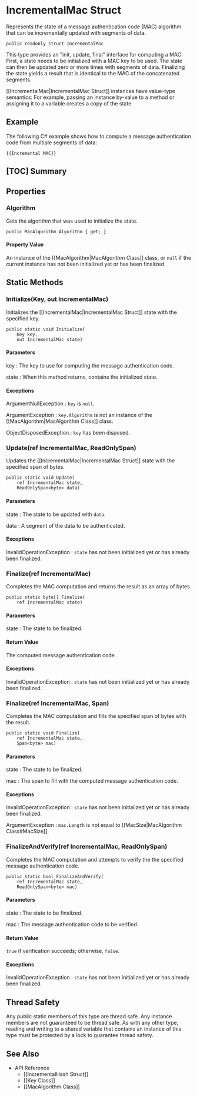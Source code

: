 # IncrementalMac Struct

Represents the state of a message authentication code (MAC) algorithm that can
be incrementally updated with segments of data.

    public readonly struct IncrementalMac

This type provides an "init, update, final" interface for computing a MAC:
First, a state needs to be initialized with a MAC key to be used. The state can
then be updated zero or more times with segments of data. Finalizing the state
yields a result that is identical to the MAC of the concatenated segments.

[[IncrementalMac|IncrementalMac Struct]] instances have value-type semantics:
For example, passing an instance by-value to a method or assigning it to a
variable creates a copy of the state.


## Example

The following C# example shows how to compute a message authentication code from
multiple segments of data:

    {{Incremental MAC}}


## [TOC] Summary


## Properties


### Algorithm

Gets the algorithm that was used to initialize the state.

    public MacAlgorithm Algorithm { get; }

#### Property Value

An instance of the [[MacAlgorithm|MacAlgorithm Class]] class, or `null` if the
current instance has not been initialized yet or has been finalized.


## Static Methods


### Initialize(Key, out IncrementalMac)

Initializes the [[IncrementalMac|IncrementalMac Struct]] state with the
specified key.

    public static void Initialize(
        Key key,
        out IncrementalMac state)

#### Parameters

key
: The key to use for computing the message authentication code.

state
: When this method returns, contains the initialized state.

#### Exceptions

ArgumentNullException
: `key` is `null`.

ArgumentException
: `key.Algorithm` is not an instance of the [[MacAlgorithm|MacAlgorithm Class]]
    class.

ObjectDisposedException
: `key` has been disposed.


### Update(ref IncrementalMac, ReadOnlySpan<byte>)

Updates the [[IncrementalMac|IncrementalMac Struct]] state with the specified
span of bytes.

    public static void Update(
        ref IncrementalMac state,
        ReadOnlySpan<byte> data)

#### Parameters

state
: The state to be updated with `data`.

data
: A segment of the data to be authenticated.

#### Exceptions

InvalidOperationException
: `state` has not been initialized yet or has already been finalized.


### Finalize(ref IncrementalMac)

Completes the MAC computation and returns the result as an array of bytes.

    public static byte[] Finalize(
        ref IncrementalMac state)

#### Parameters

state
: The state to be finalized.

#### Return Value

The computed message authentication code.

#### Exceptions

InvalidOperationException
: `state` has not been initialized yet or has already been finalized.


### Finalize(ref IncrementalMac, Span<byte>)

Completes the MAC computation and fills the specified span of bytes with the
result.

    public static void Finalize(
        ref IncrementalMac state,
        Span<byte> mac)

#### Parameters

state
: The state to be finalized.

mac
: The span to fill with the computed message authentication code.

#### Exceptions

InvalidOperationException
: `state` has not been initialized yet or has already been finalized.

ArgumentException
: `mac.Length` is not equal to [[MacSize|MacAlgorithm Class#MacSize]].


### FinalizeAndVerify(ref IncrementalMac, ReadOnlySpan<byte>)

Completes the MAC computation and attempts to verify the the specified message
authentication code.

    public static bool FinalizeAndVerify(
        ref IncrementalMac state,
        ReadOnlySpan<byte> mac)

#### Parameters

state
: The state to be finalized.

mac
: The message authentication code to be verified.

#### Return Value

`true` if verification succeeds; otherwise, `false`.

#### Exceptions

InvalidOperationException
: `state` has not been initialized yet or has already been finalized.


## Thread Safety

Any public static members of this type are thread safe. Any instance members are
not guaranteed to be thread safe. As with any other type, reading and writing to
a shared variable that contains an instance of this type must be protected by a
lock to guarantee thread safety.


## See Also

* API Reference
    * [[IncrementalHash Struct]]
    * [[Key Class]]
    * [[MacAlgorithm Class]]
